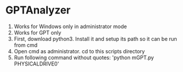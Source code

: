 # GPTAnalyzer
1. Works for Windows only in administrator mode
2. Works for GPT only
3. First, download python3. Install it and setup its path so it can be run from cmd
4. Open cmd as administrator. cd to this scripts directory
5. Run following command without quotes: 'python mGPT.py PHYSICALDRIVE0'
